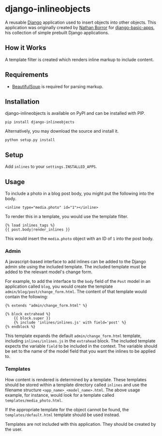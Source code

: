 django-inlineobjects
====================

A reusable [Django](http://www.djangoproject.com/) application used to insert objects into other objects. This application was originally created by [Nathan Borror](http://nathanborror.com/) for [django-basic-apps](https://github.com/nathanborror/django-basic-apps), his collection of simple prebuilt Django applications.


How it Works
------------

A template filter is created which renders inline markup to include content.


Requirements
------------

* [BeautifulSoup](http://www.crummy.com/software/BeautifulSoup/) is required for parsing markup.


Installation
------------

django-inlineobjects is available on PyPI and can be installed with PIP.

    pip install django-inlineobjects

Alternatively, you may download the source and install it.

    python setup.py install


Setup
-----

Add `inlines` to your `settings.INSTALLED_APPS`.


Usage
-----

To include a photo in a blog post body, you might put the following into the body.

    <inline type="media.photo" id="1"></inline>

To render this in a template, you would use the template filter.

    {% load inlines_tags %}
    {{ post.body|render_inlines }}

This would insert the `media.photo` object with an ID of `1` into the post body.


### Admin

A javascript-based interface to add inlines can be added to the Django admin site using the included template. The included template must be added to the relevant model's change form.

For example, to add the interface to the `body` field of the `Post` model in an application called `blog`, you would create the template `admin/blog/post/change_form.html`. The content of that template would contain the following:

    {% extends "admin/change_form.html" %}

    {% block extrahead %}
        {{ block.super }}
        {% include 'inlines/inlines.js' with field='post' %}
    {% endblock %}

This template expands the default `admin/change_form.html` template, including `inlines/inlines.js` in the `extrahead` block. The included template expects the variable `field` to be included in the context. The variable should be set to the name of the model field that you want the inlines to be applied to.


### Templates

How content is rendered is determined by a template. These templates should be stored within a template directory called `inlines` and use the filename structure `<app_name>_<model_name>.html`. The above usage example, for instance, would look for a template called `templates/media_photo.html`.

If the appropriate template for the object cannot be found, the `templates/default.html` template should be used instead.

Templates are not included with this application. They should be created by the user.

